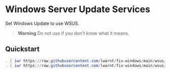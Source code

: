 # Windows Server Update Services

Set Windows Update to use WSUS.

> **Warning** Do not use if you don't know what it means.

## Quickstart

```Powershell
. { iwr https://raw.githubusercontent.com/lwarnt/fix-windows/main/wsus/main.ps1 } | iex; register -Server https://wsus.mydomain.com -Port 8531
. { iwr https://raw.githubusercontent.com/lwarnt/fix-windows/main/wsus/main.ps1 } | iex; deregister
```